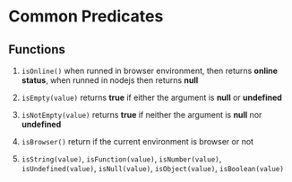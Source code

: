 # Common Predicates

## Functions

1. `isOnline()` when runned in browser environment, then returns **online status**, when runned in nodejs then returns **null**

2. `isEmpty(value)` returns **true** if either the argument is **null** or **undefined**

3. `isNotEmpty(value)` returns **true** if neither the argument is **null** nor **undefined**

4. `isBrowser()` return if the current environment is browser or not

5. `isString(value)`, `isFunction(value)`, `isNumber(value)`, `isUndefined(value)`, `isNull(value)`, `isObject(value)`, `isBoolean(value)`